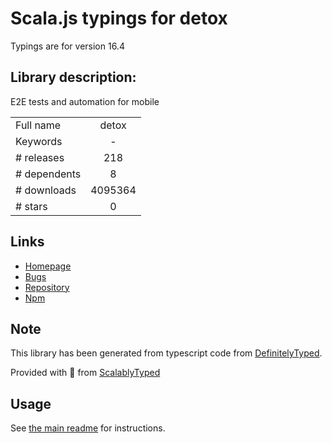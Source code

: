 
# Scala.js typings for detox

Typings are for version 16.4

## Library description:
E2E tests and automation for mobile

|                    |                 |
| ------------------ | :-------------: |
| Full name          | detox |
| Keywords           | - |
| # releases         | 218 |
| # dependents       | 8 |
| # downloads        | 4095364 |
| # stars            | 0 |

## Links
- [Homepage](https://github.com/wix/Detox#readme)
- [Bugs](https://github.com/wix/Detox/issues)
- [Repository](https://github.com/wix/Detox)
- [Npm](https://www.npmjs.com/package/detox)
    


## Note
This library has been generated from typescript code from [DefinitelyTyped](https://definitelytyped.org).

Provided with :purple_heart: from [ScalablyTyped](https://github.com/oyvindberg/ScalablyTyped)

## Usage
See [the main readme](../../readme.md) for instructions.


